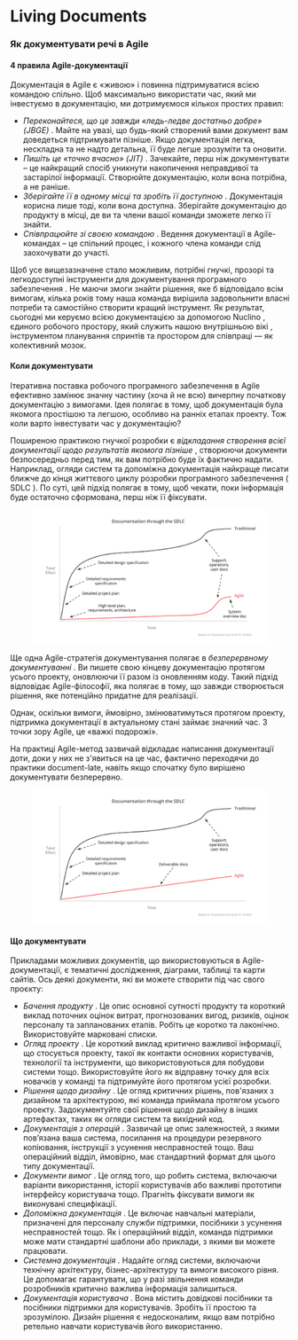# Living Documents

### Як документувати речі в Agile

#### 4 правила Agile-документації

Документація в Agile є «живою» і повинна підтримуватися всією командою спільно. Щоб максимально використати час, який ми інвестуємо в документацію, ми дотримуємося кількох простих правил:

* _Переконайтеся, що це завжди «ледь-ледве достатньо добре» (JBGE)_ . Майте на увазі, що будь-який створений вами документ вам доведеться підтримувати пізніше. Якщо документація легка, нескладна та не надто детальна, її буде легше зрозуміти та оновити.
* _Пишіть це «точно вчасно» (JIT)_ . Зачекайте, перш ніж документувати – це найкращий спосіб уникнути накопичення неправдивої та застарілої інформації. Створюйте документацію, коли вона потрібна, а не раніше.
* _Зберігайте її в одному місці та зробіть її доступною_ . Документація корисна лише тоді, коли вона доступна. Зберігайте документацію до продукту в місці, де ви та члени вашої команди зможете легко її знайти.
* _Співпрацюйте зі своєю командою_ . Ведення документації в Agile-командах – це спільний процес, і кожного члена команди слід заохочувати до участі.

Щоб усе вищезазначене стало можливим, потрібні гнучкі, прозорі та легкодоступні інструменти для документування програмного забезпечення . Не маючи змоги знайти рішення, яке б відповідало всім вимогам, кілька років тому наша команда вирішила задовольнити власні потреби та самостійно створити кращий інструмент. Як результат, сьогодні ми керуємо всією документацією за допомогою Nuclino , єдиного робочого простору, який служить нашою внутрішньою вікі , інструментом планування спринтів та простором для співпраці — як колективний мозок.

#### Коли документувати

Ітеративна поставка робочого програмного забезпечення в Agile ефективно замінює значну частину (хоча й не всю) вичерпну початкову документацію з вимогами. Ідея полягає в тому, щоб документація була якомога простішою та легшою, особливо на ранніх етапах проекту. Тож коли варто інвестувати час у документацію?

Поширеною практикою гнучкої розробки є _відкладання створення всієї документації щодо результатів якомога пізніше_ , створюючи документи безпосередньо перед тим, як вам потрібно буде їх фактично надати. Наприклад, огляди систем та допоміжна документація найкраще писати ближче до кінця життєвого циклу розробки програмного забезпечення ( SDLC ). По суті, цей підхід полягає в тому, щоб чекати, поки інформація буде остаточно сформована, перш ніж її фіксувати.

<figure><img src=".gitbook/assets/image (9) (2).png" alt=""><figcaption></figcaption></figure>

Ще одна Agile-стратегія документування полягає в _безперервному документуванні_ . Ви пишете свою кінцеву документацію протягом усього проекту, оновлюючи її разом із оновленням коду. Такий підхід відповідає Agile-філософії, яка полягає в тому, що завжди створюється рішення, яке потенційно придатне для реалізації.

Однак, оскільки вимоги, ймовірно, змінюватимуться протягом проекту, підтримка документації в актуальному стані займає значний час. З точки зору Agile, це «важкі подорожі».

На практиці Agile-метод зазвичай відкладає написання документації доти, доки у них не з'явиться на це час, фактично переходячи до практики document-late, навіть якщо спочатку було вирішено документувати безперервно.

<figure><img src=".gitbook/assets/image (10) (2).png" alt=""><figcaption></figcaption></figure>

#### Що документувати

Прикладами можливих документів, що використовуються в Agile-документації, є тематичні дослідження, діаграми, таблиці та карти сайтів. Ось деякі документи, які ви можете створити під час свого проєкту:

* _Бачення продукту_ . Це опис основної сутності продукту та короткий виклад поточних оцінок витрат, прогнозованих вигод, ризиків, оцінок персоналу та запланованих етапів. Робіть це коротко та лаконічно. Використовуйте марковані списки.
* _Огляд проекту_ . Це короткий виклад критично важливої інформації, що стосується проекту, такої як контакти основних користувачів, технології та інструменти, що використовуються для побудови системи тощо. Використовуйте його як відправну точку для всіх новачків у команді та підтримуйте його протягом усієї розробки.
* _Рішення щодо дизайну_ . Це огляд критичних рішень, пов'язаних з дизайном та архітектурою, які команда приймала протягом усього проекту. Задокументуйте свої рішення щодо дизайну в інших артефактах, таких як огляди систем та вихідний код.
* _Документація з операцій_ . Зазвичай це опис залежностей, з якими пов’язана ваша система, посилання на процедури резервного копіювання, інструкції з усунення несправностей тощо. Ваш операційний відділ, ймовірно, має стандартний формат для цього типу документації.
* _Документи вимог_ . Це огляд того, що робить система, включаючи варіанти використання, історії користувачів або важливі прототипи інтерфейсу користувача тощо. Прагніть фіксувати вимоги як виконувані специфікації.
* _Допоміжна документація_ . Це включає навчальні матеріали, призначені для персоналу служби підтримки, посібники з усунення несправностей тощо. Як і операційний відділ, команда підтримки може мати стандартні шаблони або приклади, з якими ви можете працювати.
* _Системна документація_ . Надайте огляд системи, включаючи технічну архітектуру, бізнес-архітектуру та вимоги високого рівня. Це допомагає гарантувати, що у разі звільнення команди розробників критично важлива інформація залишиться.
* _Документація користувача_ . Вона містить довідкові посібники та посібники підтримки для користувачів. Зробіть її простою та зрозумілою. Дизайн рішення є недосконалим, якщо вам потрібно ретельно навчати користувачів його використанню.

